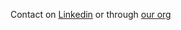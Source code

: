 Contact on [Linkedin](https://www.linkedin.com/in/golotiuk/) or through [our org](https://github.com/Onelinerhub)
